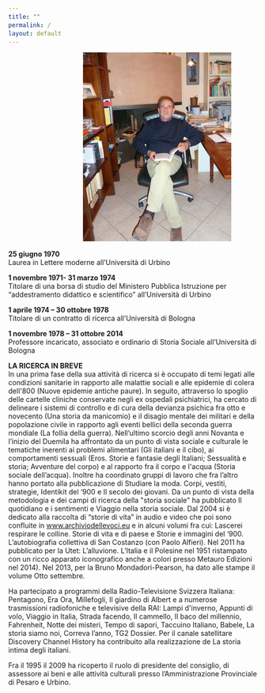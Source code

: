 ```yaml
---
title: ""
permalink: /
layout: default
---
```


<img 
    style="margin-left: 30%" 
    alt="Ora"
    src="/assets/ora.jpg"/>

**25 giugno 1970**
<br>Laurea in Lettere moderne all’Università di Urbino

**1 novembre 1971- 31 marzo 1974**
<br>Titolare di una borsa di studio del Ministero Pubblica Istruzione per “addestramento didattico e scientifico” all’Università di Urbino

**1 aprile 1974 – 30 ottobre 1978**
<br>Titolare di un contratto di ricerca all’Università di  Bologna

**1 novembre 1978 – 31 ottobre 2014**
<br>Professore incaricato, associato e ordinario di Storia Sociale all’Università di Bologna

**LA RICERCA IN BREVE**
<br>In una prima fase della sua attività di ricerca si è occupato di temi legati alle condizioni sanitarie in rapporto alle malattie sociali e alle epidemie di colera dell'800 (Nuove epidemie antiche paure). 
In seguito, attraverso lo spoglio delle cartelle cliniche conservate negli ex ospedali psichiatrici, ha cercato di delineare i sistemi di controllo e di cura della devianza psichica fra otto e novecento (Una storia da manicomio) e il disagio mentale dei militari e della popolazione civile in rapporto agli eventi bellici della seconda guerra mondiale (La follia della guerra). 
Nell’ultimo scorcio degli anni Novanta e l’inizio del Duemila ha affrontato da un punto di vista sociale e culturale le tematiche inerenti ai problemi alimentari (Gli italiani e il cibo), ai comportamenti sessuali (Eros. Storie e fantasie degli Italiani; Sessualità e storia; Avventure del corpo) e al rapporto fra il corpo e l'acqua (Storia sociale dell’acqua). 
Inoltre ha coordinato gruppi di lavoro che fra l’altro hanno portato alla pubblicazione di Studiare la moda. Corpi, vestiti, strategie, Identikit del ‘900  e Il secolo dei giovani. 
Da un punto di vista della metodologia e dei campi di ricerca della "storia sociale" ha pubblicato Il quotidiano e i sentimenti  e Viaggio nella storia sociale. 
Dal 2004 si è dedicato alla raccolta di “storie di vita” in  audio e video che poi sono confluite in www.archiviodellevoci.eu e in alcuni volumi fra cui: Lascerei respirare le colline. Storie di vita e di paese  e Storie e immagini del ‘900. L’autobiografia collettiva di San Costanzo (con Paolo Alfieri).
Nel 2011 ha pubblicato per la Utet: L’alluvione. L’Italia e  il Polesine nel 1951 ristampato con un ricco apparato iconografico anche a colori presso Metauro Edizioni nel 2014). Nel 2013, per la Bruno Mondadori-Pearson, ha dato alle stampe il volume Otto settembre.

Ha partecipato a programmi della Radio-Televisione Svizzera Italiana: Pentagono, Era Ora, Millefogli, Il giardino di Albert e a numerose trasmissioni radiofoniche e televisive  della RAI: Lampi d'inverno, Appunti di volo, Viaggio in Italia, Strada facendo, Il cammello, Il baco del millennio, Fahrenheit, Notte dei misteri, Tempo di sapori, Taccuino Italiano, Babele, La storia siamo noi, Correva l’anno, TG2 Dossier.  Per il canale satellitare Discovery Channel History ha contribuito alla realizzazione de La storia intima degli italiani. 

Fra il 1995 il 2009 ha ricoperto il ruolo di presidente del consiglio, di assessore ai beni e alle attività culturali presso l’Amministrazione Provinciale di Pesaro e Urbino.


